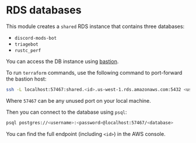 # RDS databases

This module creates a `shared` RDS instance that contains three databases:

- `discord-mods-bot`
- `triagebot`
- `rustc_perf`

You can access the DB instance using [bastion].

To run `terraform` commands, use the following command
to port-forward the bastion host:

```sh
ssh -L localhost:57467:shared.<id>.us-west-1.rds.amazonaws.com:5432 <user>@bastion.infra.rust-lang.org
```

Where `57467` can be any unused port on your local machine.

Then you can connect to the database using `psql`:

```sh
psql postgres://<username>:<password>@localhost:57467/<database>
```

You can find the full endpoint (including `<id>`) in the
AWS console.

[bastion]: https://github.com/rust-lang/infra-team/tree/master/service-catalog/bastion
